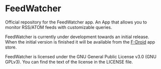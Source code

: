 FeedWatcher
===========

Official repository for the FeedWatcher app. An App that allows you to monitor
RSS/ATOM feeds with customizable queries.

FeedWatcher is currently under development towards an initial release. When the
initial version is finished it will be available from the
[F-Droid](https://f-droid.org) app store.

FeedWatcher is licensed under the GNU General Public License v3.0 (GNU GPLv3). You can find the text of the license in the LICENSE file.
